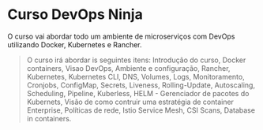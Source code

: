 # Curso DevOps Ninja

O curso vai abordar todo um ambiente de microserviços com DevOps utilizando Docker, Kubernetes e Rancher.
> O curso irá abordar is seguintes itens: Introdução do curso, Docker containers, Visao DevOps, Ambiente e configuração, Rancher, Kubernetes, Kubernetes CLI, DNS, Volumes, Logs, Monitoramento, Cronjobs, ConfigMap, Secrets, Liveness, Rolling-Update, Autoscaling, Scheduling, Pipeline, Kuberless, HELM - Gerenciador de pacotes do Kubernets, Visão de como contruir uma estratégia de container Enterprise, Políticas de rede, Istio  Service Mesh, CSI Scans, Database in containers.
